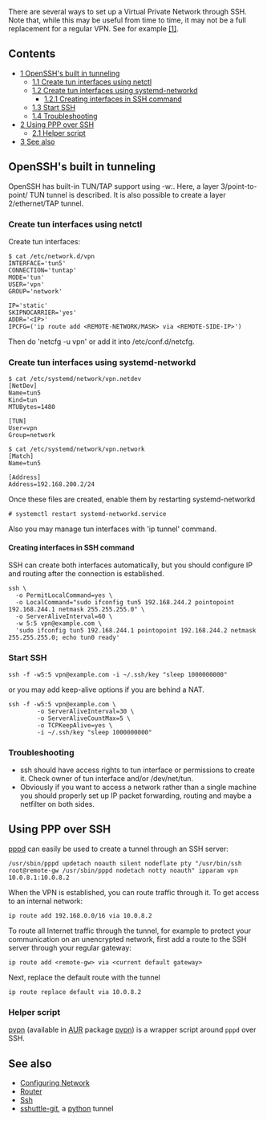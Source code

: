 There are several ways to set up a Virtual Private Network through SSH. Note that, while this may be useful from time to time, it may not be a full replacement for a regular VPN. See for example [[1]](http://sites.inka.de/bigred/devel/tcp-tcp.html).

## Contents

*   [1 OpenSSH's built in tunneling](#OpenSSH.27s_built_in_tunneling)
    *   [1.1 Create tun interfaces using netctl](#Create_tun_interfaces_using_netctl)
    *   [1.2 Create tun interfaces using systemd-networkd](#Create_tun_interfaces_using_systemd-networkd)
        *   [1.2.1 Creating interfaces in SSH command](#Creating_interfaces_in_SSH_command)
    *   [1.3 Start SSH](#Start_SSH)
    *   [1.4 Troubleshooting](#Troubleshooting)
*   [2 Using PPP over SSH](#Using_PPP_over_SSH)
    *   [2.1 Helper script](#Helper_script)
*   [3 See also](#See_also)

## OpenSSH's built in tunneling

OpenSSH has built-in TUN/TAP support using -w<local-tun-number>:<remote-tun-number>. Here, a layer 3/point-to-point/ TUN tunnel is described. It is also possible to create a layer 2/ethernet/TAP tunnel.

### Create tun interfaces using netctl

Create tun interfaces:

```
$ cat /etc/network.d/vpn
INTERFACE='tun5'
CONNECTION='tuntap'
MODE='tun'
USER='vpn'
GROUP='network'

IP='static'
SKIPNOCARRIER='yes'
ADDR='<IP>'
IPCFG=('ip route add <REMOTE-NETWORK/MASK> via <REMOTE-SIDE-IP>')
```

Then do 'netcfg -u vpn' or add it into /etc/conf.d/netcfg.

### Create tun interfaces using systemd-networkd

```
$ cat /etc/systemd/network/vpn.netdev 
[NetDev]
Name=tun5
Kind=tun
MTUBytes=1480

[TUN]
User=vpn
Group=network

$ cat /etc/systemd/network/vpn.network 
[Match]
Name=tun5

[Address]
Address=192.168.200.2/24
```

Once these files are created, enable them by restarting systemd-networkd

 `# systemctl restart systemd-networkd.service` 

Also you may manage tun interfaces with 'ip tunnel' command.

#### Creating interfaces in SSH command

SSH can create both interfaces automatically, but you should configure IP and routing after the connection is established.

```
ssh \
  -o PermitLocalCommand=yes \
  -o LocalCommand="sudo ifconfig tun5 192.168.244.2 pointopoint 192.168.244.1 netmask 255.255.255.0" \
  -o ServerAliveInterval=60 \
  -w 5:5 vpn@example.com \
  'sudo ifconfig tun5 192.168.244.1 pointopoint 192.168.244.2 netmask 255.255.255.0; echo tun0 ready'
```

### Start SSH

```
ssh -f -w5:5 vpn@example.com -i ~/.ssh/key "sleep 1000000000"

```

or you may add keep-alive options if you are behind a NAT.

```
ssh -f -w5:5 vpn@example.com \
        -o ServerAliveInterval=30 \
        -o ServerAliveCountMax=5 \
        -o TCPKeepAlive=yes \
        -i ~/.ssh/key "sleep 1000000000"
```

### Troubleshooting

*   ssh should have access rights to tun interface or permissions to create it. Check owner of tun interface and/or /dev/net/tun.
*   Obviously if you want to access a network rather than a single machine you should properly set up IP packet forwarding, routing and maybe a netfilter on both sides.

## Using PPP over SSH

[pppd](/index.php/Pppd "Pppd") can easily be used to create a tunnel through an SSH server:

`/usr/sbin/pppd updetach noauth silent nodeflate pty "/usr/bin/ssh root@remote-gw /usr/sbin/pppd nodetach notty noauth" ipparam vpn 10.0.8.1:10.0.8.2`

When the VPN is established, you can route traffic through it. To get access to an internal network:

`ip route add 192.168.0.0/16 via 10.0.8.2`

To route all Internet traffic through the tunnel, for example to protect your communication on an unencrypted network, first add a route to the SSH server through your regular gateway:

`ip route add <remote-gw> via <current default gateway>`

Next, replace the default route with the tunnel

`ip route replace default via 10.0.8.2`

### Helper script

[pvpn](https://github.com/halhen/pvpn) (available in [AUR](/index.php/AUR "AUR") package [pvpn](https://aur.archlinux.org/packages/pvpn/)) is a wrapper script around `pppd` over SSH.

## See also

*   [Configuring Network](/index.php/Configuring_Network "Configuring Network")
*   [Router](/index.php/Router "Router")
*   [Ssh](/index.php/Ssh "Ssh")
*   [sshuttle-git](https://aur.archlinux.org/packages/sshuttle-git/), a [python](/index.php/Python "Python") tunnel